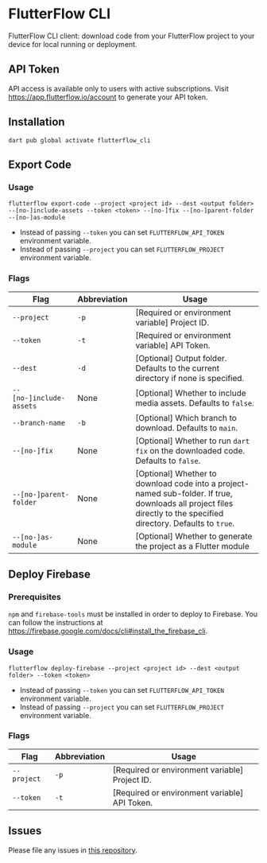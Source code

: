 # FlutterFlow CLI

FlutterFlow CLI client: download code from your FlutterFlow project to your device for local running or deployment.

## API Token

API access is available only to users with active subscriptions. Visit https://app.flutterflow.io/account to generate your API token.

## Installation

`dart pub global activate flutterflow_cli`

## Export Code

### Usage

`flutterflow export-code --project <project id> --dest <output folder> --[no-]include-assets --token <token> --[no-]fix --[no-]parent-folder --[no-]as-module`

* Instead of passing `--token` you can set `FLUTTERFLOW_API_TOKEN` environment variable.
* Instead of passing `--project` you can set `FLUTTERFLOW_PROJECT` environment variable.

### Flags

| Flag      | Abbreviation | Usage |
| ----------- | ----------- | ----------- |
| `--project`      | `-p`       | [Required or environment variable] Project ID. |
| `--token`      | `-t`       | [Required or environment variable] API Token. |
| `--dest`   | `-d`        | [Optional] Output folder. Defaults to the current directory if none is specified. |
| `--[no-]include-assets`   | None        | [Optional] Whether to include media assets. Defaults to `false`. |
| `--branch-name`   | `-b`        | [Optional] Which branch to download. Defaults to `main`. |
| `--[no-]fix`   | None        | [Optional] Whether to run `dart fix` on the downloaded code. Defaults to `false`. |
| `--[no-]parent-folder`   | None        | [Optional] Whether to download code into a project-named sub-folder. If true, downloads all project files directly to the specified directory. Defaults to `true`. |
| `--[no-]as-module`   | None        | [Optional] Whether to generate the project as a Flutter module |

## Deploy Firebase

### Prerequisites

 `npm` and `firebase-tools` must be installed in order to deploy to Firebase. You can follow the instructions at https://firebase.google.com/docs/cli#install_the_firebase_cli.

### Usage

`flutterflow deploy-firebase --project <project id> --dest <output folder> --token <token>`

* Instead of passing `--token` you can set `FLUTTERFLOW_API_TOKEN` environment variable.
* Instead of passing `--project` you can set `FLUTTERFLOW_PROJECT` environment variable.

### Flags

| Flag      | Abbreviation | Usage |
| ----------- | ----------- | ----------- |
| `--project`      | `-p`       | [Required or environment variable] Project ID. |
| `--token`      | `-t`       | [Required or environment variable] API Token. |

## Issues

Please file any issues in [this repository](https://github.com/flutterflow/flutterflow-issues).
